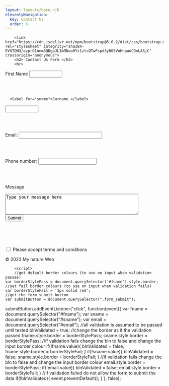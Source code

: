 ```yaml
---
layout: layouts/base.njk
eleventyNavigation:
  key: Contact Us
  order: 6
---
```


<html>
  <head>

		<link href="https://cdn.jsdelivr.net/npm/bootstrap@5.0.2/dist/css/bootstrap.min.css" rel="stylesheet" integrity="sha384-EVSTQN3/azprG1Anm3QDgpJLIm9Nao0Yz1ztcQTwFspd3yD65VohhpuuCOmLASjC" crossorigin="anonymous">
        <h2> Contact Us Form </h2>
        <br>  
  </head>
  <body>

<form name = "contact" method = "POST" data-netlify = "true">
  <label for="fname">First Name </label>
  <input type="text" id="fname" name="fname" required
       minlength="4" maxlength="12" size="10">
  
  <br>  <br>
    
      <label for="sname">Surname </label>
  <input type="text" id="sname" name="sname" required
       minlength="4" maxlength="12" size="10">
  
  <br>  <br>
  
  <label for="email">Email:</label>
  <input type="email" id="email"
       pattern=".+@gmail\.com" size="30" required>
  
   <br>  <br>
  
  <label for="phone">Phone number:</label>
  <input type="tel" id="phone" name="phone"
       pattern="[0-9]{3}-[0-9]{3}-[0-9]{4}"
       required>
  
  <br>  <br>
  
   <label for="message">Message </label>
    <br>
   <textarea id="message" name="message" rows="4" cols="50">Type your message here</textarea>
  
   <br>
  <button class = "form_submit" type = "submit"> Submit </button>

   
  <br>  <br>
  

  <br> 

   <input type="checkbox" id="tnc" name="tnc" >
   <label for=tnc> Please accept terms and conditions</label><br>

  
</form>
    <footer class = "text-center">
      <p>&copy; 2023 My nature Web</p>
    </footer>

		<script>
        //get default border colours (to use on input when validation passes)
    var borderStylePass = document.querySelector('#fname').style.border;
    //set fail border colours (to use on input when validation fails)
    var borderStyleFail = '1px solid red';
    //get the form submit button
    var submitButton = document.querySelector(".form_submit");

submitButton.addEventListener("click", function(event){
  var fname = document.querySelector("#fname");
  var sname = document.querySelector("#sname");
  var email = document.querySelector("#email");
          //all validation is assumed to be passed until tested
        blnValidated = true;
        //change the border as it the validation passed
        fname.style.border = borderStylePass;
        sname.style.border = borderStylePass;
       //if validation fails change the bln to false and change the input border colour
        if(!fname.value){
            blnValidated = false;
            fname.style.border = borderStyleFail;
        }
        if(!sname.value){
            blnValidated = false;
            sname.style.border = borderStyleFail;
        }
          //if validation fails change the bln to false and change the input border colour
        email.style.border = borderStylePass;
        if(!email.value){
            blnValidated = false;
            email.style.border = borderStyleFail;
        }
        //if validation failed do not allow the form to submit the data
        if(!blnValidated){
            event.preventDefault();
        }
}, false);
    </script>

  
</body>
</html>